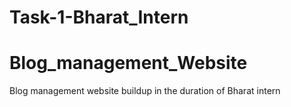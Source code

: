 # Task-1-Bharat_Intern
# Blog_management_Website
Blog management website buildup in the duration of Bharat intern
